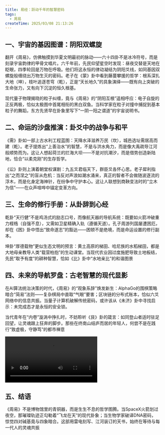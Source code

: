 ```yaml
---
title: 易经：跃动千年的智慧密码
tags:
  - 周易
createTime: 2025/03/08 21:13:26
---
```




## 一、‌**宇宙的基因图谱：阴阳双螺旋**

翻开《周易》，仿佛触摸到华夏文明最初的脉动——六十四卦不是冰冷符号，而是刻录宇宙韵律的甲骨文唱片。六千年前，先民仰望星空时发现：昼夜交替是天地在眨眼，四季轮回是万物在呼吸。他们将这永恒的律动凝结为阴阳爻线，如同基因双螺旋般缠绕出万物生灭的密码‌。老子在《蒙》卦中看到藤蔓攀援的哲学：根系深扎大地（坤），枝叶追逐苍穹（乾），正是“天长地久”的具象演绎——既有向上突破的生命张力，又有向下沉淀的恒久根基‌。

现代量子物理揭晓的粒子纠缠，竟与《周易》的“阴阳互根”遥相呼应：电子自旋的正反两极，恰似太极图中首尾相衔的黑白双鱼。当科学家在粒子对撞中捕捉到基本粒子的舞蹈，东方先贤早在卦象里写下“一阴一阳之谓道”的宇宙说明书‌。

## 二、‌**命运的沙盘推演：卦爻中的战争与和平**

《需》卦如一部上古水利工程蓝图：天降水泽滋养万民（坎），城邑选址需居高而建（乾）。老子提炼出“上善治水”的智慧，不是与洪水角力，而是像大禹疏导江河般顺势而为。这让人想起荷兰的拦海大坝——不是对抗潮汐，而是借势创造新陆地，恰合“以柔克刚”的生存哲学‌。

《讼》卦则上演着朝堂权谋剧：九五爻君临天下，群臣爻各怀心思。老子犀利指出“之而涅之”的盲从危机：当反对声浪如潮水涌来，真正的智者不会做随波逐流的浮木，而是化身定海神针，在纷争中守护本心‌。这让人联想到商鞅变法时的“立木为信”——在众声喧哗中锚定变革方向。



## 三、‌**生命的修行手册：从卦辞到心经**

乾卦“天行健”不是鸡汤式的励志口号，而像航天器的导航系统：既要如火箭冲破重力桎梏（自强不息），又需如卫星精确入轨（遵循天道）。孔子周游列国屡遭困厄，却在《困》卦中悟出“致命遂志”的豁达——困顿不是绝境，而是命运设置的修行副本‌。

坤卦“厚德载物”更似生态文明的预言：黄土高原的梯田、哈尼族的水稻梯田，都是大地母亲教导人类“载营柏抱”的生动课堂。当现代农业因过度施肥导致土地板结，先民“取予有度”的耕种智慧，恰如《比》卦中“水地亲比”的和谐图景‌



## 四、‌**未来的导航罗盘：古老智慧的现代显影**

在AI算法统治决策的时代，《周易》的“观象系辞”焕发新生：AlphaGo的围棋策略暗合“简易”法则——复杂棋局中直取“气眼”要害；区块链的分布式账本，恰似六爻网络中的信息共振。当量子计算机破解传统密码，或许该从《未济》卦中寻找启示：未完成态才是永恒的安全锁‌。

当代青年在“内卷”漩涡中挣扎时，不妨聆听《艮》卦的箴言：如同登山者适时驻足回望，让灵魂跟上狂奔的脚步。那些在终南山结庐而居的年轻人，何尝不是在践行“致虚极，守静笃”的都市禅意‌

<video src="./说车1.mp4"></video>

## 五、结语

《周易》不是博物馆里的青铜器，而是生生不息的哲学图腾。当SpaceX火箭划过夜空，那璀璨轨迹正勾勒着“飞龙在天”的现代卦象；当生物学家破译DNA密码，惊觉四对碱基竟与四象暗合。这部用雷电刻写、江河装订的天书，始终在等待与每一代人的灵魂共振‌